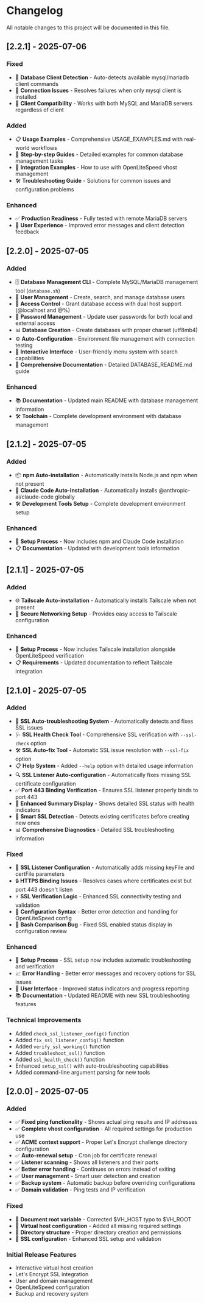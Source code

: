 # Changelog

All notable changes to this project will be documented in this file.

## [2.2.1] - 2025-07-06

### Fixed
- 🔧 **Database Client Detection** - Auto-detects available mysql/mariadb client commands
- 🐛 **Connection Issues** - Resolves failures when only mysql client is installed
- 🔄 **Client Compatibility** - Works with both MySQL and MariaDB servers regardless of client

### Added
- 📋 **Usage Examples** - Comprehensive USAGE_EXAMPLES.md with real-world workflows
- 🎯 **Step-by-step Guides** - Detailed examples for common database management tasks
- 🔗 **Integration Examples** - How to use with OpenLiteSpeed vhost management
- 🛠️ **Troubleshooting Guide** - Solutions for common issues and configuration problems

### Enhanced
- ✅ **Production Readiness** - Fully tested with remote MariaDB servers
- 🎨 **User Experience** - Improved error messages and client detection feedback

## [2.2.0] - 2025-07-05

### Added
- 🗄️ **Database Management CLI** - Complete MySQL/MariaDB management tool (`database.sh`)
- 👥 **User Management** - Create, search, and manage database users
- 🔐 **Access Control** - Grant database access with dual host support (@localhost and @%)
- 🔑 **Password Management** - Update user passwords for both local and external access
- 📊 **Database Creation** - Create databases with proper charset (utf8mb4)
- ⚙️ **Auto-Configuration** - Environment file management with connection testing
- 🎯 **Interactive Interface** - User-friendly menu system with search capabilities
- 📝 **Comprehensive Documentation** - Detailed DATABASE_README.md guide

### Enhanced
- 📚 **Documentation** - Updated main README with database management information
- 🛠️ **Toolchain** - Complete development environment with database management

## [2.1.2] - 2025-07-05

### Added
- 📦 **npm Auto-installation** - Automatically installs Node.js and npm when not present
- 🤖 **Claude Code Auto-installation** - Automatically installs @anthropic-ai/claude-code globally
- 🛠️ **Development Tools Setup** - Complete development environment setup

### Enhanced
- 🚀 **Setup Process** - Now includes npm and Claude Code installation
- 📋 **Documentation** - Updated with development tools information

## [2.1.1] - 2025-07-05

### Added
- 🌐 **Tailscale Auto-installation** - Automatically installs Tailscale when not present
- 🔗 **Secure Networking Setup** - Provides easy access to Tailscale configuration

### Enhanced
- 🚀 **Setup Process** - Now includes Tailscale installation alongside OpenLiteSpeed verification
- 📋 **Requirements** - Updated documentation to reflect Tailscale integration

## [2.1.0] - 2025-07-05

### Added
- 🔧 **SSL Auto-troubleshooting System** - Automatically detects and fixes SSL issues
- 🩺 **SSL Health Check Tool** - Comprehensive SSL verification with `--ssl-check` option
- 🛠️ **SSL Auto-fix Tool** - Automatic SSL issue resolution with `--ssl-fix` option
- 📋 **Help System** - Added `--help` option with detailed usage information
- 🔍 **SSL Listener Auto-configuration** - Automatically fixes missing SSL certificate configuration
- ✅ **Port 443 Binding Verification** - Ensures SSL listener properly binds to port 443
- 🎯 **Enhanced Summary Display** - Shows detailed SSL status with health indicators
- 🔄 **Smart SSL Detection** - Detects existing certificates before creating new ones
- 📊 **Comprehensive Diagnostics** - Detailed SSL troubleshooting information

### Fixed
- 🐛 **SSL Listener Configuration** - Automatically adds missing keyFile and certFile parameters
- 🔒 **HTTPS Binding Issues** - Resolves cases where certificates exist but port 443 doesn't listen
- ⚡ **SSL Verification Logic** - Enhanced SSL connectivity testing and validation
- 🔧 **Configuration Syntax** - Better error detection and handling for OpenLiteSpeed config
- 📝 **Bash Comparison Bug** - Fixed SSL enabled status display in configuration review

### Enhanced
- 🚀 **Setup Process** - SSL setup now includes automatic troubleshooting and verification
- 📈 **Error Handling** - Better error messages and recovery options for SSL issues
- 🎨 **User Interface** - Improved status indicators and progress reporting
- 📚 **Documentation** - Updated README with new SSL troubleshooting features

### Technical Improvements
- Added `check_ssl_listener_config()` function
- Added `fix_ssl_listener_config()` function  
- Added `verify_ssl_working()` function
- Added `troubleshoot_ssl()` function
- Added `ssl_health_check()` function
- Enhanced `setup_ssl()` with auto-troubleshooting capabilities
- Added command-line argument parsing for new tools

## [2.0.0] - 2025-07-05

### Added
- ✅ **Fixed ping functionality** - Shows actual ping results and IP addresses
- ✅ **Complete vhost configuration** - All required settings for production use
- ✅ **ACME context support** - Proper Let's Encrypt challenge directory configuration
- ✅ **Auto-renewal setup** - Cron job for certificate renewal
- ✅ **Listener scanning** - Shows all listeners and their ports
- ✅ **Better error handling** - Continues on errors instead of exiting
- ✅ **User management** - Smart user detection and creation
- ✅ **Backup system** - Automatic backup before overriding configurations
- ✅ **Domain validation** - Ping tests and IP verification

### Fixed
- 🐛 **Document root variable** - Corrected $VH_HOST typo to $VH_ROOT
- 🔧 **Virtual host configuration** - Added all missing required settings
- 📁 **Directory structure** - Proper directory creation and permissions
- 🔐 **SSL configuration** - Enhanced SSL setup and validation

### Initial Release Features
- Interactive virtual host creation
- Let's Encrypt SSL integration
- User and domain management
- OpenLiteSpeed configuration
- Backup and recovery system